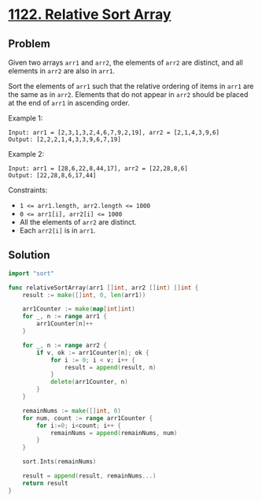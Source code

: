 # [1122. Relative Sort Array](https://leetcode.com/problems/relative-sort-array/)

## Problem

Given two arrays `arr1` and `arr2`, the elements of `arr2` are distinct, and all elements in `arr2` are also in `arr1`.

Sort the elements of `arr1` such that the relative ordering of items in `arr1` are the same as in `arr2`. Elements that do not appear in `arr2` should be placed at the end of `arr1` in ascending order.

 

Example 1:

```
Input: arr1 = [2,3,1,3,2,4,6,7,9,2,19], arr2 = [2,1,4,3,9,6]
Output: [2,2,2,1,4,3,3,9,6,7,19]
```

Example 2:

```
Input: arr1 = [28,6,22,8,44,17], arr2 = [22,28,8,6]
Output: [22,28,8,6,17,44]
```

Constraints:

- `1 <= arr1.length, arr2.length <= 1000`
- `0 <= arr1[i], arr2[i] <= 1000`
- All the elements of `arr2` are distinct.
- Each `arr2[i]` is in `arr1`.

## Solution

```go
import "sort"

func relativeSortArray(arr1 []int, arr2 []int) []int {
	result := make([]int, 0, len(arr1))

	arr1Counter := make(map[int]int)
	for _, n := range arr1 {
		arr1Counter[n]++
	}

	for _, n := range arr2 {
		if v, ok := arr1Counter[n]; ok {
			for i := 0; i < v; i++ {
				result = append(result, n)
			}
			delete(arr1Counter, n)
		}
	}

	remainNums := make([]int, 0)
	for num, count := range arr1Counter {
        for i:=0; i<count; i++ {
		    remainNums = append(remainNums, num)
        }
	}

	sort.Ints(remainNums)

	result = append(result, remainNums...)
	return result
}
```